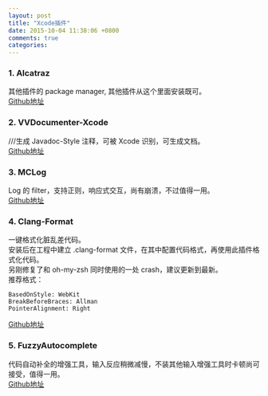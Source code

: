 ```yaml
---
layout: post
title: "Xcode插件"
date: 2015-10-04 11:38:06 +0800
comments: true
categories: 
---
```


### 1. Alcatraz

其他插件的 package manager, 其他插件从这个里面安装既可。  
[Github地址](https://github.com/supermarin/Alcatraz)

### 2. VVDocumenter-Xcode

///生成 Javadoc-Style 注释，可被 Xcode 识别，可生成文档。  
[Github地址](https://github.com/onevcat/VVDocumenter-Xcode)

### 3. MCLog

Log 的 filter，支持正则，响应式交互，尚有崩溃，不过值得一用。  
[Github地址](https://github.com/yuhua-chen/MCLog)  

### 4. Clang-Format

一键格式化脏乱差代码。  
安装后在工程中建立 .clang-format 文件，在其中配置代码格式，再使用此插件格式化代码。  
另刚修复了和 oh-my-zsh 同时使用的一处 crash，建议更新到最新。  
推荐格式：  

```
BasedOnStyle: WebKit
BreakBeforeBraces: Allman
PointerAlignment: Right
```

[Github地址](https://github.com/travisjeffery/ClangFormat-Xcode)

### 5. FuzzyAutocomplete

代码自动补全的增强工具，输入反应稍微减慢，不装其他输入增强工具时卡顿尚可接受，值得一用。  
[Github地址](https://github.com/FuzzyAutocomplete/FuzzyAutocompletePlugin)